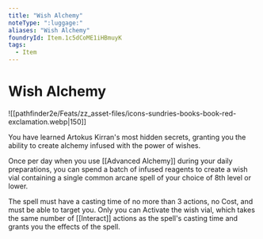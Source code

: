 ```yaml
---
title: "Wish Alchemy"
noteType: ":luggage:"
aliases: "Wish Alchemy"
foundryId: Item.1c5dCoME1iHBmuyK
tags:
  - Item
---
```


# Wish Alchemy
![[pathfinder2e/Feats/zz_asset-files/icons-sundries-books-book-red-exclamation.webp|150]]

You have learned Artokus Kirran's most hidden secrets, granting you the ability to create alchemy infused with the power of wishes.

Once per day when you use [[Advanced Alchemy]] during your daily preparations, you can spend a batch of infused reagents to create a wish vial containing a single common arcane spell of your choice of 8th level or lower.

The spell must have a casting time of no more than 3 actions, no Cost, and must be able to target you. Only you can Activate the wish vial, which takes the same number of [[Interact]] actions as the spell's casting time and grants you the effects of the spell.
